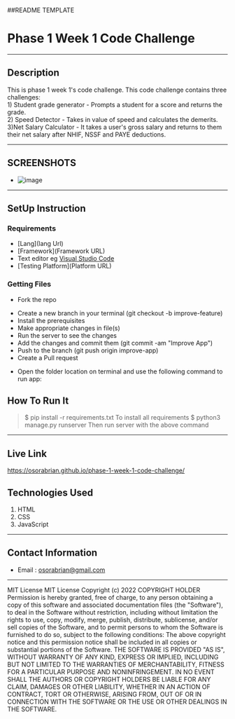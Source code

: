 ##README TEMPLATE
# Phase 1 Week 1 Code Challenge
*****

## Description
This is phase 1 week 1's code challenge. This code challenge contains three challenges:  
    1) Student grade generator - Prompts a student for a score and returns the grade.  
    2) Speed Detector - Takes in value of speed and calculates the demerits.  
    3)Net Salary Calculator - It takes a user's gross salary and returns to them their net salary after NHIF, NSSF and PAYE deductions.  

******
## SCREENSHOTS
- ![image](https://user-images.githubusercontent.com/83941341/204169967-d2b649c3-3450-4a09-99e9-e972d813395b.png)

********
## SetUp Instruction
### Requirements
* [Lang](lang Url)
* [Framework](Framework URL)
* Text editor eg [Visual Studio Code](https://code.visualstudio.com/download)
* [Testing Platform](Platform URL)
### Getting Files
* Fork the repo
- Create a new branch in your terminal (git checkout -b improve-feature)
- Install the prerequisites
- Make appropriate changes in file(s)
- Run the server to see the changes
- Add the changes and commit them (git commit -am "Improve App")
- Push to the branch (git push origin improve-app)
- Create a Pull request
* Open the folder location on terminal and use the following command to run app:
## How To Run It
>  $ pip install -r requirements.txt
To install all requirements
> $ python3 manage.py runserver
Then run server with the above command
*****
## Live Link
https://osorabrian.github.io/phase-1-week-1-code-challenge/

## Technologies Used
1. HTML
2. CSS
3. JavaScript
*****
## Contact Information
* Email : osorabrian@gmail.com
*****
MIT License
MIT License
Copyright (c) 2022 COPYRIGHT HOLDER
Permission is hereby granted, free of charge, to any person obtaining a copy
of this software and associated documentation files (the "Software"), to deal
in the Software without restriction, including without limitation the rights
to use, copy, modify, merge, publish, distribute, sublicense, and/or sell
copies of the Software, and to permit persons to whom the Software is
furnished to do so, subject to the following conditions:
The above copyright notice and this permission notice shall be included in all
copies or substantial portions of the Software.
THE SOFTWARE IS PROVIDED "AS IS", WITHOUT WARRANTY OF ANY KIND, EXPRESS OR
IMPLIED, INCLUDING BUT NOT LIMITED TO THE WARRANTIES OF MERCHANTABILITY,
FITNESS FOR A PARTICULAR PURPOSE AND NONINFRINGEMENT. IN NO EVENT SHALL THE
AUTHORS OR COPYRIGHT HOLDERS BE LIABLE FOR ANY CLAIM, DAMAGES OR OTHER
LIABILITY, WHETHER IN AN ACTION OF CONTRACT, TORT OR OTHERWISE, ARISING FROM,
OUT OF OR IN CONNECTION WITH THE SOFTWARE OR THE USE OR OTHER DEALINGS IN THE
SOFTWARE. 